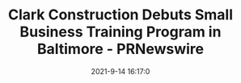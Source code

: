 ---
"title": "Clark Construction Debuts Small Business Training Program in Baltimore - PRNewswire"
"date": "2021-9-14 16:17:0"
"feed_name": "GOOGLENEWS"
"feed_website": "https://news.google.com/rss/search?q=oil%26gas%7Cdrilling%7Cmining%7Cconstruction%7Cindustrial&hl=en-US&gl=US&ceid=US:en"
"feed_rss": "https://news.google.com/rss/search?q=oil%26gas%7Cdrilling%7Cmining%7Cconstruction%7Cindustrial&hl=en-US&gl=US&ceid=US:en"
"link": "https://www.prnewswire.com/news-releases/clark-construction-debuts-small-business-training-program-in-baltimore-301376486.html"
"file": "_posts/2021-1-1-efdd18c81f89a29ec4a4a77eb30431f92cf0d47e.md"
"accident": "0"
"drilling": "0"
---